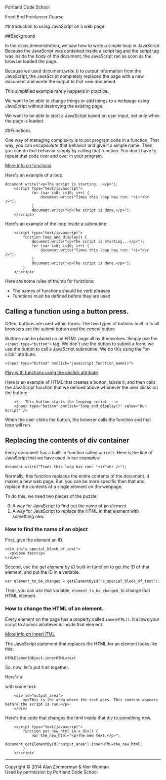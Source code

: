 Portland Code School

Front End Freelancer Course


#Introduction to using JavaScript on a web page


##Background

In the class demonstration, we saw how to write a simple loop in JavaScript. Because the JavaScript was contained inside a script tag and the script tag was inside the body of the document, the JavaScript ran as soon as the browser loaded the page.

Because we used document.write () to output information from the JavaScript, the JavaScript completely replaced the page with a new document and wrote the output to that new document.

This simplified example rarely happens in practice.

We want to be able to change things or add things to a webpage using JavaScript without destroying the existing page.

We want to be able to start a JavaScript based on user input, not only when the page is loaded.



##Functions

One way of managing complexity is to put program code in a function. That way, you can *encapsulate* that behavior and give it a simple name. Then, you can do that behavior simply by calling that function. You don't have to repeat that code over and over in your program. 

[More info on functions](http://w3schools.com/js/js_functions.asp)

Here's an example of a loop:

````
document.write("<p>The script is starting...</p>");
	<script type="text/javascript">
			for (var i=0; i<10; i++) { 
				document.write("Times this loop has run: "+i+"<br />");
			}
			document.write("<p>The script is done.</p>");
	</script>
````

Here's an example of the loop inside a subroutine:
````
	<script type="text/javascript">
		function loop_and_display() {
			document.write("<p>The script is starting...</p>");
			for (var i=0; i<10; i++) { 
				document.write("Times this loop has run: "+i+"<br />");
			}
			document.write("<p>The script is done.</p>");
		}	
	</script>
````

Here are some rules of thumb for functions:

* The names of functions should be verb phrases
* Functions must be defined before they are used


## Calling a function using a button press.

Often, buttons are used within forms. The two types of buttons built in to all browsers are the *submit* button and the *cancel* button

Buttons can be placed on an HTML page all by themselves. Simply use the `<input type="button">` tag. We don't use the button to submit a form, we use the button to call a JavaScript subroutine. We do this using the “on click” attribute.

````
<input type="button" onclick="javascript_function_name()"> 
````

[Play with functions using the onclick attribute](http://w3schools.com/js/tryit.asp?filename=tryjs_events)


Here is an example of HTML that creates a button, labels it, and then calls the JavaScript function that we defined above whenever the user clicks on the button:

````
	<!-- This button starts the looping script  -->
	<input type="button" onclick="loop_and_display()" value="Run Script" />
````

When the user clicks the button, the browser calls the function and that loop will run.

## Replacing the contents of div container

Every document has a built-in function called `write()`. Here is the line of JavaScript that we have used in our examples:

````
document.write("Times this loop has run: "+i+"<br />");
````

Normally, this function replaces the entire contents of the document. It makes a new web page. But, you can be more specific than that and replace the contents of a single element on the webpage.

To do this, we need two pieces of the puzzle:

0. A way for JavaScript to find out the name of an element
0. A way for JavaScript to replace the HTML in that element with something new.

### How to find the name of an object

First, give the element an ID.

````
<div id="a_special_block_of_text">
  <p>Some text</p>
</div>
````

Second, use the *get element by ID* built-in function to get the ID of that element, and put the ID in a variable.

````
var element_to_be_changed = getElementById('a_special_block_of_text');
````

Then, you can use that variable, `element_to_be_changed`, to change that HTML element.

### How to change the HTML of an element.

Every element on the page has a property called `innerHTML()`. It allows your script to access whatever is inside that element.

[More info on innerHTML](http://www.w3schools.com/jsref/prop_html_innerhtml.asp)

The JavaScript statement that replaces the HTML for an element looks like this:

````
HTMLElementObject.innerHTML=text
````

So, now, let's put it all together.

Here's a <div> with some text:

````
	<div id="output_area">
		<p>This is the area where the text goes. This content appears before the script is run.</p>
	</div>
````

Here's the code that changes the html inside that div to something new.

````
	<script type="text/javascript">
		function put_new_html_in_a_div() {
			var the_new_html="<p>The new text.</p>";
			document.getElementById("output_area").innerHTML=the_new_html;
		}	
	</script>
````

<hr>
Copyright © 2014 Alan Zimmerman & Nìm Wunnan<br />
Used by permission by Portland Code School
